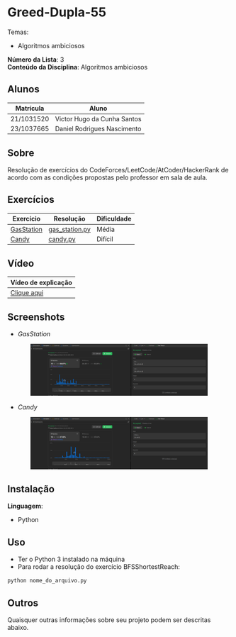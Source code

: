 # Greed-Dupla-55

Temas:
 - Algoritmos ambiciosos

**Número da Lista**: 3<br>
**Conteúdo da Disciplina**: Algoritmos ambiciosos <br>

## Alunos
|Matrícula | Aluno |
| -- | -- |
| 21/1031520 |  Victor Hugo da Cunha Santos |
| 23/1037665 |  Daniel Rodrigues Nascimento |

## Sobre 
Resolução de exercícios do CodeForces/LeetCode/AtCoder/HackerRank de acordo com as condições
propostas pelo professor em sala de aula.


## Exercícios
|Exercício | Resolução | Dificuldade |
| -- | -- | -- |
| [GasStation](https://leetcode.com/problems/gas-station/description/) | [gas_station.py](https://github.com/projeto-de-algoritmos-2025/Greed-D55/tree/main/gas_station.py) | Média |
| [Candy](https://leetcode.com/problems/candy/) | [candy.py](https://github.com/projeto-de-algoritmos-2025/Greed-D55/tree/main/candy.py) | Difícil |


## Vídeo
|Vídeo de explicação|
|--|
| [Clique aqui]() |


## Screenshots
- *GasStation*
<div align="center">
	<img src="assets/gas_station.png" alt="Gas Station" width="400"/>
</div>

- *Candy*
<div align="center">
	<img src="assets/candy.png" alt="candy" width="400"/>
</div>





## Instalação 
**Linguagem**: <br>
- Python

## Uso 
- Ter o Python 3 instalado na máquina
- Para rodar a resolução do exercício BFSShortestReach:

```bash
python nome_do_arquivo.py
```

## Outros 
Quaisquer outras informações sobre seu projeto podem ser descritas abaixo.
